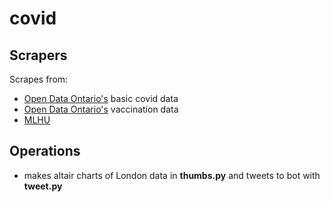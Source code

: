 # covid

## Scrapers

Scrapes from:
- [Open Data Ontario's](https://data.ontario.ca/dataset/status-of-covid-19-cases-in-ontario) basic covid data
- [Open Data Ontario's](https://data.ontario.ca/dataset/752ce2b7-c15a-4965-a3dc-397bf405e7cc/resource/8a89caa9-511c-4568-af89-7f2174b4378c/download/vaccine_doses.csv) vaccination data
- [MLHU](https://app.powerbi.com/view?r=eyJrIjoiMzE5MzJlOTItOWE2ZS00MDNlLTlkNDEtMTcyYTg5OGFhMTFiIiwidCI6ImRjNTYxMjk1LTdjYTktNDFhOS04M2JmLTUwODM0ZDZhOWQwZiJ9)

## Operations
- makes altair charts of London data in **thumbs.py** and tweets to bot with **tweet.py**
